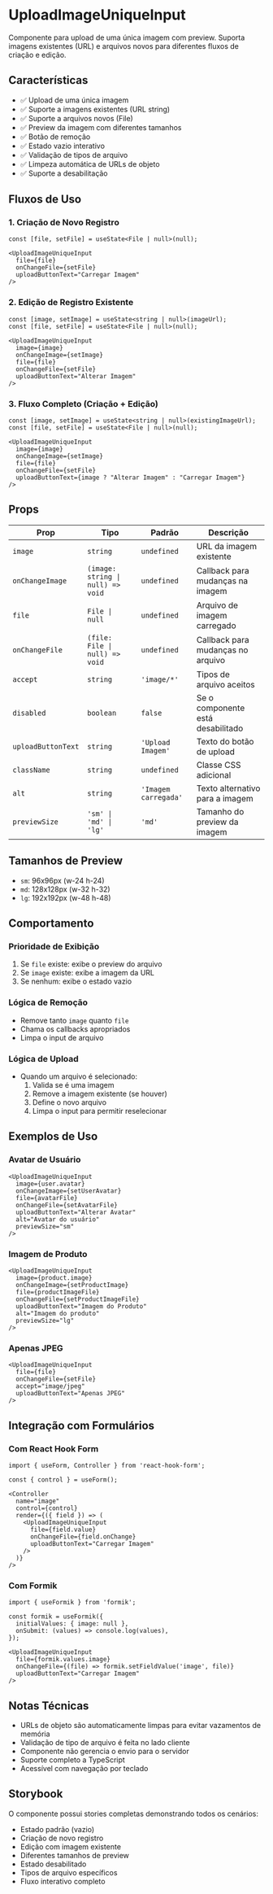 # UploadImageUniqueInput

Componente para upload de uma única imagem com preview. Suporta imagens existentes (URL) e arquivos novos para diferentes fluxos de criação e edição.

## Características

- ✅ Upload de uma única imagem
- ✅ Suporte a imagens existentes (URL string)
- ✅ Suporte a arquivos novos (File)
- ✅ Preview da imagem com diferentes tamanhos
- ✅ Botão de remoção
- ✅ Estado vazio interativo
- ✅ Validação de tipos de arquivo
- ✅ Limpeza automática de URLs de objeto
- ✅ Suporte a desabilitação

## Fluxos de Uso

### 1. Criação de Novo Registro
```tsx
const [file, setFile] = useState<File | null>(null);

<UploadImageUniqueInput
  file={file}
  onChangeFile={setFile}
  uploadButtonText="Carregar Imagem"
/>
```

### 2. Edição de Registro Existente
```tsx
const [image, setImage] = useState<string | null>(imageUrl);
const [file, setFile] = useState<File | null>(null);

<UploadImageUniqueInput
  image={image}
  onChangeImage={setImage}
  file={file}
  onChangeFile={setFile}
  uploadButtonText="Alterar Imagem"
/>
```

### 3. Fluxo Completo (Criação + Edição)
```tsx
const [image, setImage] = useState<string | null>(existingImageUrl);
const [file, setFile] = useState<File | null>(null);

<UploadImageUniqueInput
  image={image}
  onChangeImage={setImage}
  file={file}
  onChangeFile={setFile}
  uploadButtonText={image ? "Alterar Imagem" : "Carregar Imagem"}
/>
```

## Props

| Prop | Tipo | Padrão | Descrição |
|------|------|---------|-----------|
| `image` | `string` | `undefined` | URL da imagem existente |
| `onChangeImage` | `(image: string \| null) => void` | `undefined` | Callback para mudanças na imagem |
| `file` | `File \| null` | `undefined` | Arquivo de imagem carregado |
| `onChangeFile` | `(file: File \| null) => void` | `undefined` | Callback para mudanças no arquivo |
| `accept` | `string` | `'image/*'` | Tipos de arquivo aceitos |
| `disabled` | `boolean` | `false` | Se o componente está desabilitado |
| `uploadButtonText` | `string` | `'Upload Imagem'` | Texto do botão de upload |
| `className` | `string` | `undefined` | Classe CSS adicional |
| `alt` | `string` | `'Imagem carregada'` | Texto alternativo para a imagem |
| `previewSize` | `'sm' \| 'md' \| 'lg'` | `'md'` | Tamanho do preview da imagem |

## Tamanhos de Preview

- `sm`: 96x96px (w-24 h-24)
- `md`: 128x128px (w-32 h-32)
- `lg`: 192x192px (w-48 h-48)

## Comportamento

### Prioridade de Exibição
1. Se `file` existe: exibe o preview do arquivo
2. Se `image` existe: exibe a imagem da URL
3. Se nenhum: exibe o estado vazio

### Lógica de Remoção
- Remove tanto `image` quanto `file`
- Chama os callbacks apropriados
- Limpa o input de arquivo

### Lógica de Upload
- Quando um arquivo é selecionado:
  1. Valida se é uma imagem
  2. Remove a imagem existente (se houver)
  3. Define o novo arquivo
  4. Limpa o input para permitir reselecionar

## Exemplos de Uso

### Avatar de Usuário
```tsx
<UploadImageUniqueInput
  image={user.avatar}
  onChangeImage={setUserAvatar}
  file={avatarFile}
  onChangeFile={setAvatarFile}
  uploadButtonText="Alterar Avatar"
  alt="Avatar do usuário"
  previewSize="sm"
/>
```

### Imagem de Produto
```tsx
<UploadImageUniqueInput
  image={product.image}
  onChangeImage={setProductImage}
  file={productImageFile}
  onChangeFile={setProductImageFile}
  uploadButtonText="Imagem do Produto"
  alt="Imagem do produto"
  previewSize="lg"
/>
```

### Apenas JPEG
```tsx
<UploadImageUniqueInput
  file={file}
  onChangeFile={setFile}
  accept="image/jpeg"
  uploadButtonText="Apenas JPEG"
/>
```

## Integração com Formulários

### Com React Hook Form
```tsx
import { useForm, Controller } from 'react-hook-form';

const { control } = useForm();

<Controller
  name="image"
  control={control}
  render={({ field }) => (
    <UploadImageUniqueInput
      file={field.value}
      onChangeFile={field.onChange}
      uploadButtonText="Carregar Imagem"
    />
  )}
/>
```

### Com Formik
```tsx
import { useFormik } from 'formik';

const formik = useFormik({
  initialValues: { image: null },
  onSubmit: (values) => console.log(values),
});

<UploadImageUniqueInput
  file={formik.values.image}
  onChangeFile={(file) => formik.setFieldValue('image', file)}
  uploadButtonText="Carregar Imagem"
/>
```

## Notas Técnicas

- URLs de objeto são automaticamente limpas para evitar vazamentos de memória
- Validação de tipo de arquivo é feita no lado cliente
- Componente não gerencia o envio para o servidor
- Suporte completo a TypeScript
- Acessível com navegação por teclado

## Storybook

O componente possui stories completas demonstrando todos os cenários:
- Estado padrão (vazio)
- Criação de novo registro
- Edição com imagem existente
- Diferentes tamanhos de preview
- Estado desabilitado
- Tipos de arquivo específicos
- Fluxo interativo completo 